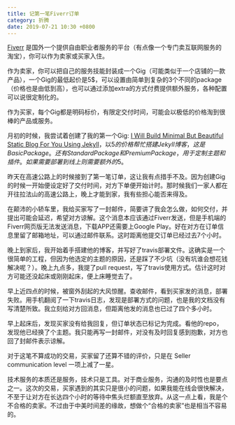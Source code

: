 ```yaml
---
title: 记第一笔Fiverr订单
category: 折腾
date: 2019-07-21 10:30 +0800
---
```

[Fiverr](https://www.fiverr.com/) 是国外一个提供自由职业者服务的平台（有点像一个专门卖互联网服务的淘宝），你可以作为卖家或买家入住。

作为卖家，你可以把自己的服务技能封装成一个Gig（可能类似于一个店铺的一款产品），一个Gig的最低起价是5$，可以设置由简单到复杂的3个不同的package（价格也是由低到高），也可以通过添加extra的方式付费提供额外服务，各种配置可以说很定制化的。

作为买家，每个Gig都是明码标价，有限定交付时间，可能会以极低的价格淘到很棒的产品或服务。

月初的时候，我尝试着创建了我的第一个Gig: [I Will Build Minimal But Beautiful Static Blog For You Using Jekyll](https://www.fiverr.com/share/xoK44)，以5$的价格帮忙搭建Jekyll博客，这是 Basic Package。还有 Standard Package 和 Premium Package，用于定制主题和插件。如果需要部署到线上则需要额外的5$。

昨天在高速公路上的时候接到了第一笔订单，这让我有点措手不及。因为创建Gig的时候一开始便设定好了交付时间，对方下单便开始计时。那时候我们一家人都在开往拉法山的高速公路上，晚上才能到家，我有些担心能否来得及。

在颠沛的小轿车里，我给买家写了一封邮件，简要讲了我会怎么做，如何交付，并提出可能会延迟，希望对方谅解。这个消息本应该通过Fiverr发送，但是手机端的Fiverr网页版无法发送消息，下载APP还需要上Google Play。好在对方在订单信息里留了邮箱地址，可以通过邮件联系。这时距离他提交订单已经过去7个小时。

晚上到家后，我开始着手搭建他的博客，并写好了travis部署文件。这确实是一个很简单的工程，但因为他选定的主题的原因，还是踩了不少坑（没有坑谁会想花钱解决呢？）。晚上九点多，我提了pull request，写了travis使用方式。估计这时对方可能还没起床或刚刚起床，便上床睡觉去了。

早上近四点的时候，被窗外刮起的大风惊醒。查收邮件，看到买家发的消息，部署失败。用手机翻阅了一下travis日志，发现是部署方式的问题，也是我的文档没有写清楚所致。我立刻给对方回消息，但距离他发的消息也已过了四个多小时。

早上起床后，发现买家没有给我回复，但订单状态已标记为完成。看他的repo，发现他已经换了个主题。我只能再写一封邮件，对没有及时回复感到抱歉，对方也回了封邮件表示谅解。

对于这笔不算成功的交易，买家留了还算不错的评价，只是在 Seller communication level 一项上减了一星。

技术服务的本质还是服务，技术只是工具。对于商业服务，沟通的及时性也是要点之一。这次的交易，买家遇到的其实只是很小的问题，如果我能在线会很快解决，不至于让对方在长达四个小时的等待中焦头烂额直至放弃。从这一点上看，我是个不合格的卖家。不过由于中美时间差的缘故，想做个“合格的卖家”也是相当不容易的。
